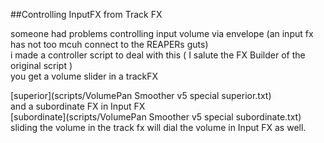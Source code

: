 ##Controlling InputFX from Track FX

someone had problems controlling input volume via envelope (an input fx has not too mcuh connect to the REAPERs guts)  
i made a controller script to deal with this  ( I salute the FX Builder of the original script )  
you get a volume slider in a trackFX  

[superior](scripts/VolumePan Smoother v5 special superior.txt)  
and a subordinate FX in Input FX  
[subordinate](scripts/VolumePan Smoother v5 special subordinate.txt)  
sliding the volume in the track fx will dial the volume in Input FX as well.  

